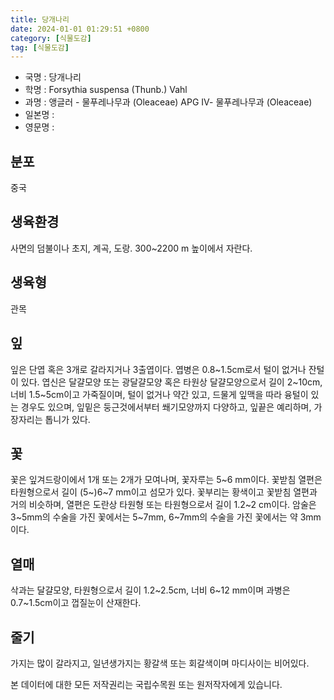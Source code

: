 ```yaml
---
title: 당개나리
date: 2024-01-01 01:29:51 +0800
category: [식물도감]
tag: [식물도감]
---
```




- 국명 : 당개나리
- 학명 : Forsythia suspensa (Thunb.) Vahl
- 과명 : 앵글러 - 물푸레나무과 (Oleaceae) APG Ⅳ- 물푸레나무과 (Oleaceae)
- 일본명 : 
- 영문명 : 


## 분포
중국
## 생육환경
사면의 덤불이나 초지, 계곡, 도랑. 300~2200 m 높이에서 자란다.
## 생육형
관목
## 잎
잎은 단엽 혹은 3개로 갈라지거나 3출엽이다. 엽병은 0.8~1.5cm로서 털이 없거나 잔털이 있다. 엽신은 달걀모양 또는 광달걀모양 혹은 타원상 달걀모양으로서 길이 2~10cm, 너비 1.5~5cm이고 가죽질이며, 털이 없거나 약간 있고, 드물게 잎맥을 따라 융털이 있는 경우도 있으며, 잎밑은 둥근것에서부터 쐐기모양까지 다양하고, 잎끝은 예리하며, 가장자리는 톱니가 있다.
## 꽃
꽃은 잎겨드랑이에서 1개 또는 2개가 모여나며, 꽃자루는 5~6 mm이다. 꽃받침 열편은 타원형으로서 길이 (5~)6~7 mm이고 섬모가 있다. 꽃부리는 황색이고 꽃받침 열편과 거의 비슷하며, 열편은 도란상 타원형 또는 타원형으로서 길이 1.2~2 cm이다. 암술은 3~5mm의 수술을 가진 꽃에서는 5~7mm, 6~7mm의 수술을 가진 꽃에서는 약 3mm이다.
## 열매
삭과는 달걀모양, 타원형으로서 길이 1.2~2.5cm, 너비 6~12 mm이며 과병은 0.7~1.5cm이고 껍질눈이 산재한다.
## 줄기
가지는 많이 갈라지고, 일년생가지는 황갈색 또는 회갈색이며 마디사이는 비어있다. 






본 데이터에 대한 모든 저작권리는 국립수목원 또는 원저작자에게 있습니다.
